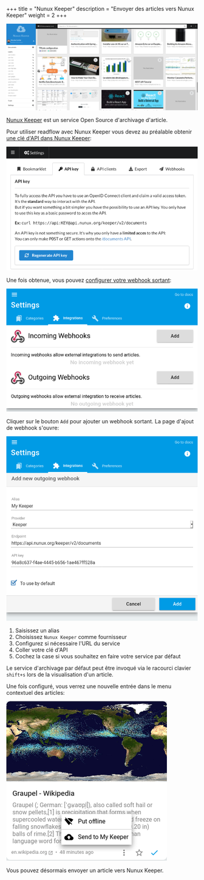 +++
title = "Nunux Keeper"
description = "Envoyer des articles vers Nunux Keeper"
weight = 2
+++

![](images/nunux-keeper.png)

[Nunux Keeper](https://keeper.nunux.org) est un service Open Source d'archivage d'article.

Pour utiliser readflow avec Nunux Keeper vous devez au préalable obtenir [une clé d'API dans Nunux Keeper](https://app.nunux.org/keeper/settings/api-key):

![](images/nunux-keeper-key.png)

Une fois obtenue, vous pouvez [configurer votre webhook sortant](https://readflow.app/settings/integrations):

![](../../incoming-webhook/images/integrations.png)

Cliquer sur le bouton `Add` pour ajouter un webhook sortant.
La page d'ajout de webhook s'ouvre:

![](images/add-outgoing-webhook.png)

1. Saisissez un alias
1. Choisissez `Nunux Keeper` comme fournisseur
1. Configurez si nécessaire l'URL du service
1. Coller votre clé d'API
1. Cochez la case si vous souhaitez en faire votre service par défaut

Le service d'archivage par défaut peut être invoqué via le racourci clavier `shift+s` lors de la visualisation d'un article.

Une fois configuré, vous verrez une nouvelle entrée dans le menu contextuel des articles:

![](images/send-to-keeper.png)

Vous pouvez désormais envoyer un article vers Nunux Keeper.
